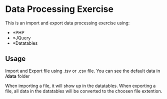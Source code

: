 # Data Processing Exercise

This is an import and export data processing exercise using:

* *PHP
* *JQuery
* *Datatables

## Usage

Import and Export file using .tsv or .csv file. You can see the default data in **/data** folder

When importing a file, it will show up in the datatables.
When exporting a file, all data in the datatables will be converted to the choosen file extention.